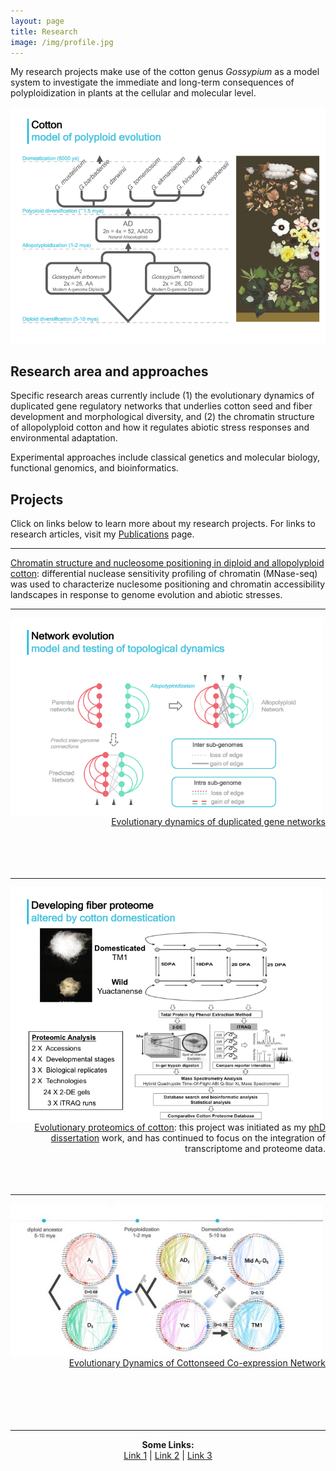 ```yaml
---
layout: page
title: Research
image: /img/profile.jpg
---
```


My research projects make use of the cotton genus *Gossypium* as a model system to investigate the immediate and long-term consequences of polyploidization in plants at the cellular and molecular level.

![](/research/cottonModel.png)

## Research area and approaches

Specific research areas currently include (1) the evolutionary dynamics of duplicated gene regulatory networks that underlies cotton seed and fiber development and morphological diversity, and (2) the chromatin structure of allopolyploid cotton and how it regulates abiotic stress responses and environmental adaptation. 

Experimental approaches include classical genetics and molecular biology, functional genomics, and bioinformatics. 

## Projects

Click on links below to learn more about my research projects. For links to research articles, visit my [Publications](publications.md) page.

---
   
[Chromatin structure and nucleosome positioning in diploid and allopolyploid cotton](/research/chromatin.md): 
differential nuclease sensitivity profiling of chromatin (MNase-seq) was used to characterize nuclesome positioning and chromatin accessibility landscapes in response to genome evolution and abiotic stresses.

---
   
<p align="left">
  <img align="left" src="/research/NetworkEvo.png" width="500">
</p>

<p align="right">
  <br><br><br><br><br>
  <a href="/research/seedNetwork">Evolutionary dynamics of duplicated gene networks</a>
  <br><br><br><br><br>
</p>

---

<p align="left">
  <img align="left" src="/research/proteomics.png" width="500">
</p>
<p align="right">
  <br><br><br><br>
  <a href="/research/proteomics">Evolutionary proteomics of cotton</a>: this project was initiated as my <a href="http://lib.dr.iastate.edu/etd/13415/">phD dissertation</a> work, and has continued to focus on the integration of transcriptome and proteome data.
  <br><br><br><br>
</p>

---

<p align="left">
  <img align="left" src="/research/seedNet.indiv2.jpg" width="500">
</p>
<p align="right">
  <br><br><br><br><br><br>
  <a href="/research/seedNetwork">Evolutionary Dynamics of Cottonseed Co-expression Network</a>
  <br><br><br><br><br><br>
</p>

---

<div>
<p align="center">
  <b>Some Links:</b><br>
  <a href="#">Link 1</a> |
  <a href="#">Link 2</a> |
  <a href="#">Link 3</a>
  <br><br>
</p>
</div>

